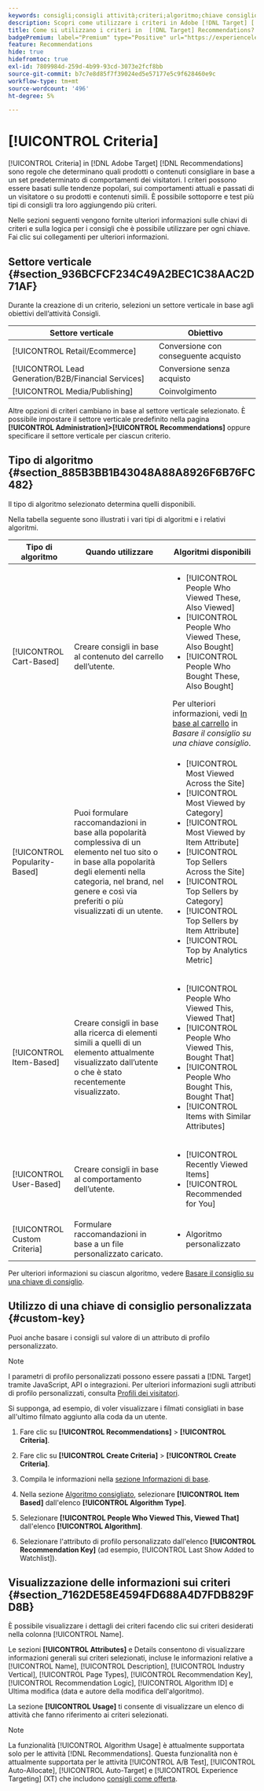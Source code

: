 ```yaml
---
keywords: consigli;consigli attività;criteri;algoritmo;chiave consiglio;chiave personalizzata;settore verticale;commercio al dettaglio;eccommerce;generazione lead;b2b;servizi finanziari;media;publishing;recommendations activity;criteria;algorithm;recommendations key;custom key;industry vertical;retail;eccommerce;lead generation;b2b;financial services;media;publishing
description: Scopri come utilizzare i criteri in Adobe [!DNL Target] [!DNL Recommendations].
title: Come si utilizzano i criteri in  [!DNL Target] Recommendations?
badgePremium: label="Premium" type="Positive" url="https://experienceleague.adobe.com/docs/target/using/introduction/intro.html?lang=en#premium newtab=true" tooltip="Scopri cosa è incluso in Target Premium."
feature: Recommendations
hide: true
hidefromtoc: true
exl-id: 7809984d-259d-4b99-93cd-3073e2fcf8bb
source-git-commit: b7c7e8d85f7f39024ed5e57177e5c9f628460e9c
workflow-type: tm+mt
source-wordcount: '496'
ht-degree: 5%

---
```


# [!UICONTROL Criteria]

[!UICONTROL Criteria] in [!DNL Adobe Target] [!DNL Recommendations] sono regole che determinano quali prodotti o contenuti consigliare in base a un set predeterminato di comportamenti dei visitatori. I criteri possono essere basati sulle tendenze popolari, sui comportamenti attuali e passati di un visitatore o su prodotti e contenuti simili. È possibile sottoporre e test più tipi di consigli tra loro aggiungendo più criteri.

Nelle sezioni seguenti vengono fornite ulteriori informazioni sulle chiavi di criteri e sulla logica per i consigli che è possibile utilizzare per ogni chiave. Fai clic sui collegamenti per ulteriori informazioni.

## Settore verticale {#section_936BCFCF234C49A2BEC1C38AAC2D71AF}

Durante la creazione di un criterio, selezioni un settore verticale in base agli obiettivi dell’attività Consigli.

| Settore verticale | Obiettivo |
|--- |--- |
| [!UICONTROL Retail/Ecommerce] | Conversione con conseguente acquisto |
| [!UICONTROL Lead Generation/B2B/Financial Services] | Conversione senza acquisto |
| [!UICONTROL Media/Publishing] | Coinvolgimento |

Altre opzioni di criteri cambiano in base al settore verticale selezionato. È possibile impostare il settore verticale predefinito nella pagina **[!UICONTROL Administration]>[!UICONTROL Recommendations]** oppure specificare il settore verticale per ciascun criterio.

## Tipo di algoritmo {#section_885B3BB1B43048A88A8926F6B76FC482}

Il tipo di algoritmo selezionato determina quelli disponibili.

Nella tabella seguente sono illustrati i vari tipi di algoritmi e i relativi algoritmi.

| Tipo di algoritmo | Quando utilizzare | Algoritmi disponibili |
| --- | --- | --- |
| [!UICONTROL Cart-Based] | Creare consigli in base al contenuto del carrello dell’utente. | <ul><li>[!UICONTROL People Who Viewed These, Also Viewed]</li><li>[!UICONTROL People Who Viewed These, Also Bought]</li><li>[!UICONTROL People Who Bought These, Also Bought]</li></ul>Per ulteriori informazioni, vedi [In base al carrello](/help/main/c-recommendations/c-algorithms/base-the-recommendation-on-a-recommendation-key.md#cart-based) in *Basare il consiglio su una chiave consiglio*. |
| [!UICONTROL Popularity-Based] | Puoi formulare raccomandazioni in base alla popolarità complessiva di un elemento nel tuo sito o in base alla popolarità degli elementi nella categoria, nel brand, nel genere e così via preferiti o più visualizzati di un utente. | <ul><li>[!UICONTROL Most Viewed Across the Site]</li><li>[!UICONTROL Most Viewed by Category]</li><li>[!UICONTROL Most Viewed by Item Attribute]</li><li>[!UICONTROL Top Sellers Across the Site]</li><li>[!UICONTROL Top Sellers by Category]</li><li>[!UICONTROL Top Sellers by Item Attribute]</li><li>[!UICONTROL Top by Analytics Metric]</li></ul> |
| [!UICONTROL Item-Based] | Creare consigli in base alla ricerca di elementi simili a quelli di un elemento attualmente visualizzato dall’utente o che è stato recentemente visualizzato. | <ul><li>[!UICONTROL People Who Viewed This, Viewed That]</li><li>[!UICONTROL People Who Viewed This, Bought That]</li><li>[!UICONTROL People Who Bought This, Bought That]</li><li>[!UICONTROL Items with Similar Attributes]</li></ul> |
| [!UICONTROL User-Based] | Creare consigli in base al comportamento dell’utente. | <ul><li>[!UICONTROL Recently Viewed Items]</li><li>[!UICONTROL Recommended for You]</li></ul> |
| [!UICONTROL Custom Criteria] | Formulare raccomandazioni in base a un file personalizzato caricato. | <ul><li>Algoritmo personalizzato</li></ul> |

Per ulteriori informazioni su ciascun algoritmo, vedere [Basare il consiglio su una chiave di consiglio](/help/main/c-recommendations/c-algorithms/base-the-recommendation-on-a-recommendation-key.md).

## Utilizzo di una chiave di consiglio personalizzata {#custom-key}

Puoi anche basare i consigli sul valore di un attributo di profilo personalizzato.

>[!NOTE]
>
>I parametri di profilo personalizzati possono essere passati a [!DNL Target] tramite JavaScript, API o integrazioni. Per ulteriori informazioni sugli attributi di profilo personalizzati, consulta [Profili dei visitatori](/help/main/c-target/c-visitor-profile/visitor-profile.md).

Si supponga, ad esempio, di voler visualizzare i filmati consigliati in base all&#39;ultimo filmato aggiunto alla coda da un utente.

1. Fare clic su **[!UICONTROL Recommendations]** > **[!UICONTROL Criteria]**.

1. Fare clic su **[!UICONTROL Create Criteria]** > **[!UICONTROL Create Criteria]**.

1. Compila le informazioni nella [sezione Informazioni di base](/help/main/c-recommendations/c-algorithms/create-new-algorithm.md#info).

1. Nella sezione [Algoritmo consigliato](/help/main/c-recommendations/c-algorithms/create-new-algorithm.md#rec-algo), selezionare **[!UICONTROL Item Based]** dall&#39;elenco **[!UICONTROL Algorithm Type]**.

1. Selezionare **[!UICONTROL People Who Viewed This, Viewed That]** dall&#39;elenco **[!UICONTROL Algorithm]**.

1. Selezionare l&#39;attributo di profilo personalizzato dall&#39;elenco **[!UICONTROL Recommendation Key]** (ad esempio, [!UICONTROL Last Show Added to Watchlist]).

## Visualizzazione delle informazioni sui criteri {#section_7162DE58E4594FD688A4D7FDB829FD8B}

È possibile visualizzare i dettagli dei criteri facendo clic sui criteri desiderati nella colonna [!UICONTROL Name].

Le sezioni **[!UICONTROL Attributes]** e Details consentono di visualizzare informazioni generali sui criteri selezionati, incluse le informazioni relative a [!UICONTROL Name], [!UICONTROL Description], [!UICONTROL Industry Vertical], [!UICONTROL Page Types], [!UICONTROL Recommendation Key], [!UICONTROL Recommendation Logic], [!UICONTROL Algorithm ID] e Ultima modifica (data e autore della modifica dell&#39;algoritmo).

La sezione **[!UICONTROL Usage]** ti consente di visualizzare un elenco di attività che fanno riferimento ai criteri selezionati.

>[!NOTE]
>
>La funzionalità [!UICONTROL Algorithm Usage] è attualmente supportata solo per le attività [!DNL Recommendations]. Questa funzionalità non è attualmente supportata per le attività [!UICONTROL A/B Test], [!UICONTROL Auto-Allocate], [!UICONTROL Auto-Target] e [!UICONTROL Experience Targeting] (XT) che includono [consigli come offerta](/help/main/c-recommendations/recommendations-as-an-offer.md).

